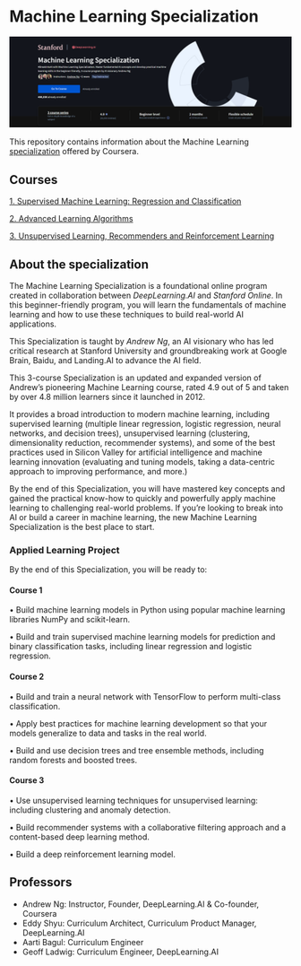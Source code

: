 # Machine Learning Specialization
[![Specialization image](./title_head_new.png)](https://www.coursera.org/specializations/machine-learning-introduction)

This repository contains information about the Machine Learning [specialization](https://www.coursera.org/specializations/machine-learning-introduction) offered by Coursera.

## Courses

[1. Supervised Machine Learning: Regression and Classification](https://github.com/mvarrone/machine-learning-specialization/tree/master/course_1-sup-ML-reg-classif)

[2. Advanced Learning Algorithms](https://github.com/mvarrone/machine-learning-specialization/tree/master/course_2-advanced-learning-algorithms)

[3. Unsupervised Learning, Recommenders and Reinforcement Learning](https://github.com/mvarrone/machine-learning-specialization/tree/master/course_3-unsupervised-learning)

## About the specialization

The Machine Learning Specialization is a foundational online program created in collaboration between *DeepLearning.AI* and *Stanford Online*. 
In this beginner-friendly program, you will learn the fundamentals of machine learning and how to use these techniques to build real-world AI applications. 

This Specialization is taught by *Andrew Ng*, an AI visionary who has led critical research at Stanford University and groundbreaking work at Google Brain, Baidu, and Landing.AI to advance the AI field.

This 3-course Specialization is an updated and expanded version of Andrew’s pioneering Machine Learning course, rated 4.9 out of 5 and taken by over 4.8 million learners since it launched in 2012. 

It provides a broad introduction to modern machine learning, including supervised learning (multiple linear regression, logistic regression, neural networks, and decision trees), unsupervised learning (clustering, dimensionality reduction, recommender systems), and some of the best practices used in Silicon Valley for artificial intelligence and machine learning innovation (evaluating and tuning models, taking a data-centric approach to improving performance, and more.)

By the end of this Specialization, you will have mastered key concepts and gained the practical know-how to quickly and powerfully apply machine learning to challenging real-world problems. If you’re looking to break into AI or build a career in machine learning, the new Machine Learning Specialization is the best place to start.

### Applied Learning Project

By the end of this Specialization, you will be ready to:

#### Course 1

• Build machine learning models in Python using popular machine learning libraries NumPy and scikit-learn.

• Build and train supervised machine learning models for prediction and binary classification tasks, including linear regression and logistic regression.

#### Course 2

• Build and train a neural network with TensorFlow to perform multi-class classification.

• Apply best practices for machine learning development so that your models generalize to data and tasks in the real world.

• Build and use decision trees and tree ensemble methods, including random forests and boosted trees.

#### Course 3

• Use unsupervised learning techniques for unsupervised learning: including clustering and anomaly detection.

• Build recommender systems with a collaborative filtering approach and a content-based deep learning method.

• Build a deep reinforcement learning model.

## Professors

- Andrew Ng: Instructor, Founder, DeepLearning.AI & Co-founder, Coursera
- Eddy Shyu: Curriculum Architect, Curriculum Product Manager, DeepLearning.AI
- Aarti Bagul: Curriculum Engineer
- Geoff Ladwig: Curriculum Engineer, DeepLearning.AI